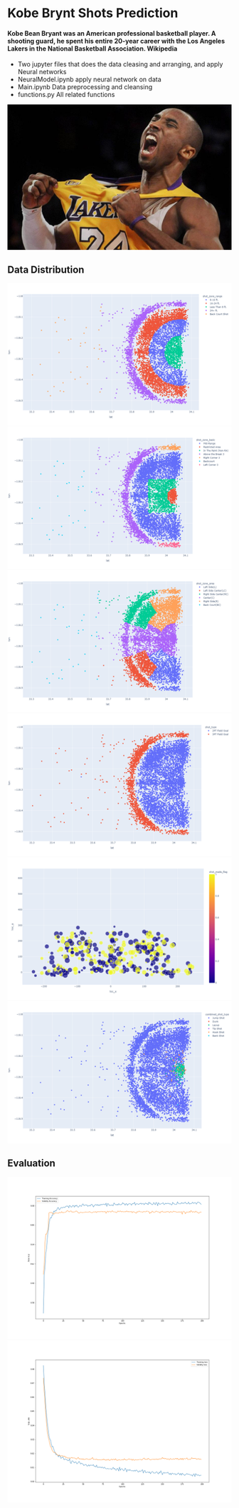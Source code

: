 # Kobe Brynt Shots Prediction
#### Kobe Bean Bryant was an American professional basketball player. A shooting guard, he spent his entire 20-year career with the Los Angeles Lakers in the National Basketball Association. Wikipedia

- Two jupyter files that does the data cleasing and arranging, and apply Neural networks
- NeuralModel.ipynb apply neural network on data
- Main.ipynb Data preprocessing and cleansing 
- functions.py All related functions

![alt text](https://github.com/ZainAchak/Kobe-Brynt-Shots-Prediction/blob/main/Kobe.jpg)

## Data Distribution
![alt text](https://github.com/ZainAchak/Kobe-Brynt-Shots-Prediction/blob/main/shot_zone_range.png)
![alt text](https://github.com/ZainAchak/Kobe-Brynt-Shots-Prediction/blob/main/shot_zone_basic.png)
![alt text](https://github.com/ZainAchak/Kobe-Brynt-Shots-Prediction/blob/main/shot_zone_area.png)
![alt text](https://github.com/ZainAchak/Kobe-Brynt-Shots-Prediction/blob/main/shot_type.png)
![alt text](https://github.com/ZainAchak/Kobe-Brynt-Shots-Prediction/blob/main/shot_made_flag_minutes_remaining.png)
![alt text](https://github.com/ZainAchak/Kobe-Brynt-Shots-Prediction/blob/main/combined_shot_type.png)

## Evaluation
![alt text](https://github.com/ZainAchak/Kobe-Brynt-Shots-Prediction/blob/main/Accuracy.png)
![alt text](https://github.com/ZainAchak/Kobe-Brynt-Shots-Prediction/blob/main/loss.png)

